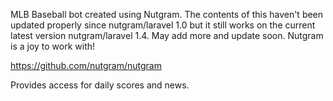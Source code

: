 MLB Baseball bot created using Nutgram. The contents of this haven't been updated properly since nutgram/laravel 1.0 but it still works on the current latest version nutgram/laravel 1.4. May add more and update soon. Nutgram is a joy to work with! 

https://github.com/nutgram/nutgram

Provides access for daily scores and news.

